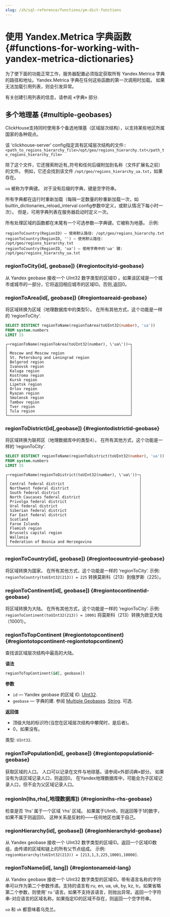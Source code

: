 ```yaml
---
slug: /zh/sql-reference/functions/ym-dict-functions
---
```

# 使用 Yandex.Metrica 字典函数 {#functions-for-working-with-yandex-metrica-dictionaries}

为了使下面的功能正常工作，服务器配置必须指定获取所有 Yandex.Metrica 字典的路径和地址。Yandex.Metrica 字典在任何这些函数的第一次调用时加载。 如果无法加载引用列表，则会引发异常。

有关创建引用列表的信息，请参阅 «字典» 部分.

## 多个地理基 {#multiple-geobases}

ClickHouse支持同时使用多个备选地理基（区域层次结构），以支持某些地区所属国家的各种观点。

该 ‘clickhouse-server’ config指定具有区域层次结构的文件::`<path_to_regions_hierarchy_file>/opt/geo/regions_hierarchy.txt</path_to_regions_hierarchy_file>`

除了这个文件，它还搜索附近有_符号和任何后缀附加到名称（文件扩展名之前）的文件。
例如，它还会找到该文件 `/opt/geo/regions_hierarchy_ua.txt`，如果存在。

`ua` 被称为字典键。 对于没有后缀的字典，键是空字符串。

所有字典都在运行时重新加载（每隔一定数量的秒重新加载一次，如builtin_dictionaries_reload_interval config参数中定义，或默认情况下每小时一次）。 但是，可用字典列表在服务器启动时定义一次。

所有处理区域的函数都在末尾有一个可选参数—字典键。它被称为地基。
示例:

    regionToCountry(RegionID) – 使用默认路径: /opt/geo/regions_hierarchy.txt
    regionToCountry(RegionID, '') – 使用默认路径: /opt/geo/regions_hierarchy.txt
    regionToCountry(RegionID, 'ua') – 使用字典中的'ua' 键: /opt/geo/regions_hierarchy_ua.txt

### regionToCity(id[, geobase]) {#regiontocityid-geobase}

从 Yandex geobase 接收一个 UInt32 数字类型的区域ID 。如果该区域是一个城市或城市的一部分，它将返回相应城市的区域ID。否则,返回0。

### regionToArea(id[, geobase]) {#regiontoareaid-geobase}

将区域转换为区域（地理数据库中的类型5）。 在所有其他方式，这个功能是一样的 ‘regionToCity’.

``` sql
SELECT DISTINCT regionToName(regionToArea(toUInt32(number), 'ua'))
FROM system.numbers
LIMIT 15
```

    ┌─regionToName(regionToArea(toUInt32(number), \'ua\'))─┐
    │                                                      │
    │ Moscow and Moscow region                             │
    │ St. Petersburg and Leningrad region                  │
    │ Belgorod region                                      │
    │ Ivanovsk region                                      │
    │ Kaluga region                                        │
    │ Kostroma region                                      │
    │ Kursk region                                         │
    │ Lipetsk region                                       │
    │ Orlov region                                         │
    │ Ryazan region                                        │
    │ Smolensk region                                      │
    │ Tambov region                                        │
    │ Tver region                                          │
    │ Tula region                                          │
    └──────────────────────────────────────────────────────┘

### regionToDistrict(id\[,geobase\]) {#regiontodistrictid-geobase}

将区域转换为联邦区（地理数据库中的类型4）。 在所有其他方式，这个功能是一样的 ‘regionToCity’.

``` sql
SELECT DISTINCT regionToName(regionToDistrict(toUInt32(number), 'ua'))
FROM system.numbers
LIMIT 15
```

    ┌─regionToName(regionToDistrict(toUInt32(number), \'ua\'))─┐
    │                                                          │
    │ Central federal district                                 │
    │ Northwest federal district                               │
    │ South federal district                                   │
    │ North Caucases federal district                          │
    │ Privolga federal district                                │
    │ Ural federal district                                    │
    │ Siberian federal district                                │
    │ Far East federal district                                │
    │ Scotland                                                 │
    │ Faroe Islands                                            │
    │ Flemish region                                           │
    │ Brussels capital region                                  │
    │ Wallonia                                                 │
    │ Federation of Bosnia and Herzegovina                     │
    └──────────────────────────────────────────────────────────┘

### regionToCountry(id[, geobase]) {#regiontocountryid-geobase}

将区域转换为国家。 在所有其他方式，这个功能是一样的 ‘regionToCity’.
示例: `regionToCountry(toUInt32(213)) = 225` 转换莫斯科（213）到俄罗斯（225）。

### regionToContinent(id[, geobase]) {#regiontocontinentid-geobase}

将区域转换为大陆。 在所有其他方式，这个功能是一样的 ‘regionToCity’.
示例: `regionToContinent(toUInt32(213)) = 10001` 将莫斯科（213）转换为欧亚大陆（10001）。

### regionToTopContinent (#regiontotopcontinent) {#regiontotopcontinent-regiontotopcontinent}

查找该区域层次结构中最高的大陆。

**语法**

``` sql
regionToTopContinent(id[, geobase])
```

**参数**

-   `id` — Yandex geobase 的区域 ID. [UInt32](../../sql-reference/data-types/int-uint.md).
-   `geobase` — 字典的建. 参阅 [Multiple Geobases](#multiple-geobases). [String](../../sql-reference/data-types/string.md). 可选.

**返回值**

-   顶级大陆的标识符(当您在区域层次结构中攀爬时，是后者)。
-   0，如果没有。

类型: `UInt32`.

### regionToPopulation(id\[, geobase\]) {#regiontopopulationid-geobase}

获取区域的人口。
人口可以记录在文件与地球基。请参阅«外部词典»部分。
如果没有为该区域记录人口，则返回0。
在Yandex地理数据库中，可能会为子区域记录人口，但不会为父区域记录人口。

### regionIn(lhs,rhs\[,地理数据库\]) {#regioninlhs-rhs-geobase}

检查是否 ‘lhs’ 属于一个区域 ‘rhs’ 区域。 如果属于UInt8，则返回等于1的数字，如果不属于则返回0。
这种关系是反射的——任何地区也属于自己。

### regionHierarchy(id\[, geobase\]) {#regionhierarchyid-geobase}

从 Yandex geobase 接收一个 UInt32 数字类型的区域ID。返回一个区域ID数组，由传递的区域和链上的所有父节点组成。
示例: `regionHierarchy(toUInt32(213)) = [213,1,3,225,10001,10000]`.

### regionToName(id\[, lang\]) {#regiontonameid-lang}

从 Yandex geobase 接收一个 UInt32 数字类型的区域ID。带有语言名称的字符串可以作为第二个参数传递。支持的语言有:ru, en, ua, uk, by, kz, tr。如果省略第二个参数，则使用' ru '语言。如果不支持该语言，则抛出异常。返回一个字符串-对应语言的区域名称。如果指定ID的区域不存在，则返回一个空字符串。

`ua` 和 `uk` 都意味着乌克兰。
